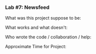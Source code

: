 ### Lab #7: Newsfeed

What was this project suppose to be: 

What works and what doesn't:

Who wrote the code / collaboration / help: 

Approximate Time for Project: